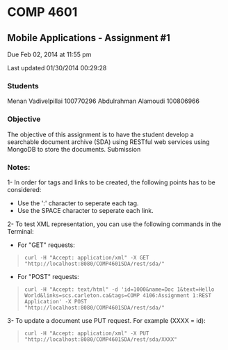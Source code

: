 # COMP 4601

## Mobile Applications - Assignment #1

Due Feb 02, 2014 at 11:55 pm

Last updated 01/30/2014 00:29:28


### Students
Menan Vadivelpillai  100770296
Abdulrahman Alamoudi 100806966

### Objective
The objective of this assignment is to have the student develop a searchable document archive (SDA) using RESTful web services using MongoDB to store the documents.
Submission



### Notes:
1- In order for tags and links to be created, the following points has to be considered:

- Use the ':' character to seperate each tag.
- Use the SPACE character to seperate each link.
 
2- To test XML representation, you can use the following commands in the Terminal:

- For "GET" requests:
> `curl -H "Accept: application/xml" -X GET "http://localhost:8080/COMP4601SDA/rest/sda/"`

- For "POST" requests:
> `curl -H "Accept: text/html" -d 'id=1000&name=Doc 1&text=Hello World&links=scs.carleton.ca&tags=COMP 4106:Assignment 1:REST Application' -X POST "http://localhost:8080/COMP4601SDA/rest/sda/"`

3- To update a document use PUT request. For example (XXXX = id):
> `curl -H "Accept: application/xml" -X PUT "http://localhost:8080/COMP4601SDA/rest/sda/XXXX"`



